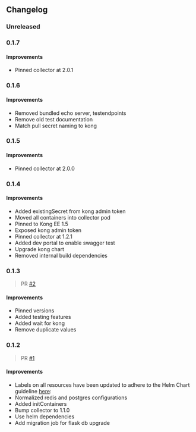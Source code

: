 ## Changelog

### Unreleased

### 0.1.7

#### Improvements

- Pinned collector at 2.0.1

### 0.1.6

#### Improvements

- Removed bundled echo server, testendpoints
- Remove old test documentation
- Match pull secret naming to kong

### 0.1.5

#### Improvements

- Pinned collector at 2.0.0

### 0.1.4

#### Improvements

- Added existingSecret from kong admin token
- Moved all containers into collector pod
- Pinned to Kong EE 1.5
- Exposed kong admin token
- Pinned collector at 1.2.1
- Added dev portal to enable swagger test
- Upgrade kong chart
- Removed internal build dependencies

### 0.1.3

> PR [#2](https://github.com/Kong/kong-collector-helm/pull/2)

#### Improvements

- Pinned versions
- Added testing features
- Added wait for kong
- Remove duplicate values

### 0.1.2

> PR [#1](https://github.com/Kong/kong-collector-helm/pull/1)

#### Improvements

- Labels on all resources have been updated to adhere to the Helm Chart
  guideline
  [here](https://v2.helm.sh/docs/developing_charts/#syncing-your-chart-repository):
- Normalized redis and postgres configurations
- Added initContainers
- Bump collector to 1.1.0
- Use helm dependencies
- Add migration job for flask db upgrade
